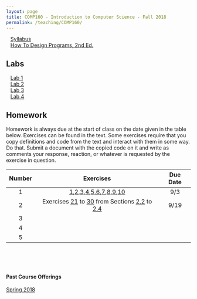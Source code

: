 ```yaml
---
layout: page
title: COMP160 - Introduction to Computer Science - Fall 2018
permalink: /teaching/COMP160/
---
```


&nbsp;&nbsp;&nbsp;[Syllabus](/teaching/COMP160/comp160-syllabus.pdf)  
&nbsp;&nbsp;&nbsp;[How To Design Programs, 2nd Ed.](http://www.htdp.org)  

## Labs

&nbsp;&nbsp;&nbsp;[Lab 1](/teaching/COMP160/labs/comp160-lab1.pdf)  
&nbsp;&nbsp;&nbsp;[Lab 2](/teaching/COMP160/labs/comp160-lab2.pdf)  
&nbsp;&nbsp;&nbsp;[Lab 3](/teaching/COMP160/labs/comp160-lab3.pdf)  
&nbsp;&nbsp;&nbsp;[Lab 4](/teaching/COMP160/labs/comp160-lab4.pdf)  

## Homework

Homework is always due at the start of class on the date given in the table below. Exercises can be found in the text. Some exercises require that you copy definitions and code from the text and interact with them in some way. Do that. Submit a document with the copied code on it and write as comments your response, reaction, or whatever is requested by the exercise in question.

| Number | Exercises | Due Date |
|:------:|:---------:|:--------:|
|    1    |  [1](https://htdp.org/2018-01-06/Book/part_one.html#%28counter._%28exercise._arith-n%29%29),[2](https://htdp.org/2018-01-06/Book/part_one.html#%28counter._%28exercise._arith-s0%29%29),[3](https://htdp.org/2018-01-06/Book/part_one.html#%28counter._%28exercise._arith-s1%29%29),[4](https://htdp.org/2018-01-06/Book/part_one.html#%28counter._%28exercise._arith-s2%29%29),[5](https://htdp.org/2018-01-06/Book/part_one.html#%28counter._%28exercise._arith-i2%29%29),[6](https://htdp.org/2018-01-06/Book/part_one.html#%28counter._%28exercise._arith-i1%29%29),[7](https://htdp.org/2018-01-06/Book/part_one.html#%28counter._%28exercise._arith-b1%29%29),[8](https://htdp.org/2018-01-06/Book/part_one.html#%28counter._%28exercise._arith-b2%29%29  ),[9](https://htdp.org/2018-01-06/Book/part_one.html#%28counter._%28exercise._arith-p1%29%29),[10](https://htdp.org/2018-01-06/Book/part_one.html#%28counter._%28exercise._arith-p2%29%29) |  9/3   |  
| 2 | Exercises [21](https://htdp.org/2018-01-06/Book/part_one.html#%28counter._%28exercise._ex~3astepper1%29%29) to [30](https://htdp.org/2018-01-06/Book/part_one.html#%28counter._%28exercise._constant1%29%29) from Sections [2.2](https://htdp.org/2018-01-06/Book/part_one.html#%28part._sec~3acomputing%29) to [2.4](https://htdp.org/2018-01-06/Book/part_one.html#%28part._sec~3aglobal%29)| 9/19 |  
| 3 | | |  
| 4 | | |  
| 5 | | |  

&nbsp;  

&nbsp;  

#### Past Course Offerings

[Spring 2018](/teaching/COMP160/sp18/)

